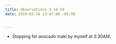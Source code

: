 ```yaml
---
title: Observations 3-14-19
date: 2019-03-16 13:47:00 -05:00


---
```


- Stopping for avocado maki by myself at 3:30AM.